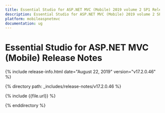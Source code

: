 ```yaml
---
title: Essential Studio for ASP.NET MVC (Mobile) 2019 volume 2 SP1 Release Notes  
description: Essential Studio for ASP.NET MVC (Mobile) 2019 volume 2 SP1 Release Notes  
platform: mobileaspnetmvc
documentation: ug
---
```


# Essential Studio for ASP.NET MVC (Mobile)  Release Notes  

{% include release-info.html date="August 22, 2019"  version="v17.2.0.46" %} 


{% directory path: _includes/release-notes/v17.2.0.46 %}

{% include {{file.url}} %}

{% enddirectory %}